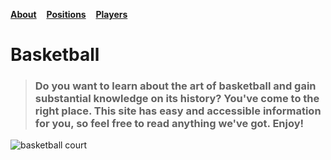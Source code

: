 
[**About**](about.md) 
&nbsp; &nbsp;[**Positions**](positions.md)
&nbsp; &nbsp;[**Players**](players.md)


# Basketball
> ### Do you want to learn about the art of basketball and gain substantial knowledge on its history? You've come to the right place. This site has easy and accessible information for you, so feel free to read anything we've got. Enjoy!

<img src="https://images.rawpixel.com/image_800/czNmcy1wcml2YXRlL3Jhd3BpeGVsX2ltYWdlcy93ZWJzaXRlX2NvbnRlbnQvbHIvYTAxMC1tYXJrdXNzcGlza2UtZmViMTktbXNwXzE4MTJfNDAxOS5qcGc.jpg?s=6OgrOne2TEon00wJuqMYGDCYWffAgLEU669qVTBQioI" alt="basketball court">
